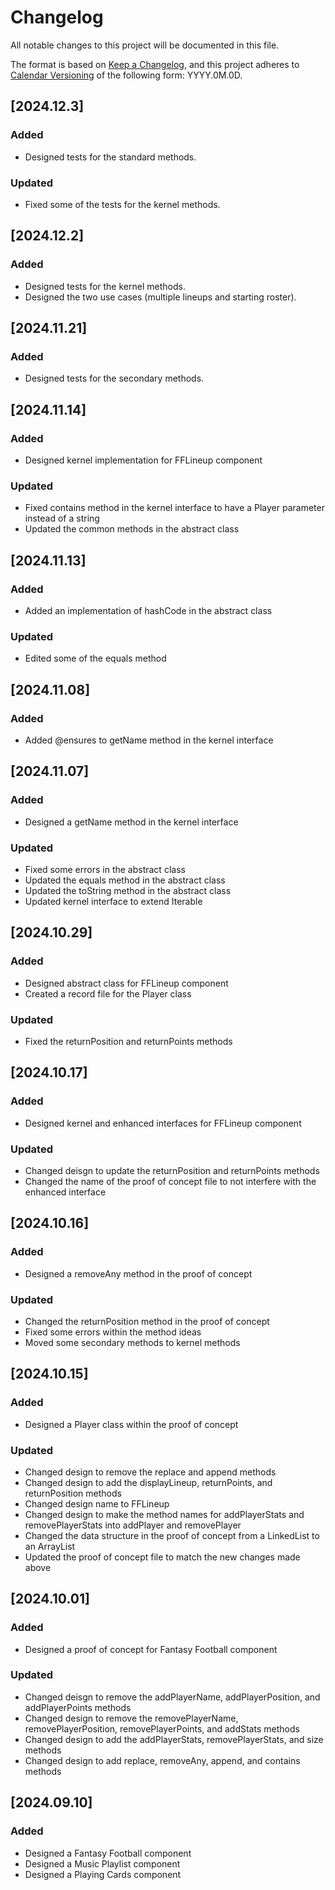# Changelog

All notable changes to this project will be documented in this file.

The format is based on [Keep a Changelog](https://keepachangelog.com/en/1.1.0/),
and this project adheres to [Calendar Versioning](https://calver.org/) of
the following form: YYYY.0M.0D.

## [2024.12.3]

### Added

- Designed tests for the standard methods.

### Updated

- Fixed some of the tests for the kernel methods.

## [2024.12.2]

### Added

- Designed tests for the kernel methods.
- Designed the two use cases (multiple lineups and starting roster).

## [2024.11.21]

### Added

- Designed tests for the secondary methods.

## [2024.11.14]

### Added

- Designed kernel implementation for FFLineup component

### Updated

- Fixed contains method in the kernel interface to have a Player parameter instead of a string
- Updated the common methods in the abstract class

## [2024.11.13]

### Added

- Added an implementation of hashCode in the abstract class

### Updated

- Edited some of the equals method

## [2024.11.08]

### Added

- Added @ensures to getName method in the kernel interface

## [2024.11.07]

### Added

- Designed a getName method in the kernel interface

### Updated

- Fixed some errors in the abstract class
- Updated the equals method in the abstract class
- Updated the toString method in the abstract class
- Updated kernel interface to extend Iterable

## [2024.10.29]

### Added

- Designed abstract class for FFLineup component
- Created a record file for the Player class

### Updated

- Fixed the returnPosition and returnPoints methods

## [2024.10.17]

### Added

- Designed kernel and enhanced interfaces for FFLineup component

### Updated

- Changed deisgn to update the returnPosition and returnPoints methods
- Changed the name of the proof of concept file to not interfere with the enhanced interface

## [2024.10.16]

### Added

- Designed a removeAny method in the proof of concept

### Updated

- Changed the returnPosition method in the proof of concept
- Fixed some errors within the method ideas
- Moved some secondary methods to kernel methods

## [2024.10.15]

### Added

- Designed a Player class within the proof of concept

### Updated

- Changed design to remove the replace and append methods
- Changed design to add the displayLineup, returnPoints, and returnPosition methods
- Changed design name to FFLineup
- Changed design to make the method names for addPlayerStats and removePlayerStats into addPlayer and removePlayer
- Changed the data structure in the proof of concept from a LinkedList to an ArrayList
- Updated the proof of concept file to match the new changes made above

## [2024.10.01]

### Added

- Designed a proof of concept for Fantasy Football component

### Updated

- Changed deisgn to remove the addPlayerName, addPlayerPosition, and addPlayerPoints methods
- Changed design to remove the removePlayerName, removePlayerPosition, removePlayerPoints, and addStats methods
- Changed design to add the addPlayerStats, removePlayerStats, and size methods
- Changed design to add replace, removeAny, append, and contains methods

## [2024.09.10]

### Added

- Designed a Fantasy Football component
- Designed a Music Playlist component
- Designed a Playing Cards component
